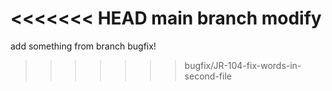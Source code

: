<<<<<<< HEAD
main branch modify
=======
add something from branch bugfix!
>>>>>>> bugfix/JR-104-fix-words-in-second-file
